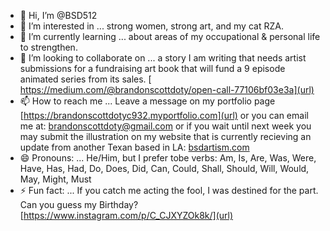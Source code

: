 - 👋 Hi, I’m @BSD512
- 👀 I’m interested in ...   strong women, strong art, and my cat RZA. 
- 🌱 I’m currently learning ... about areas of my occupational & personal life to strengthen. 
- 💞️ I’m looking to collaborate on ... a story I am writing that needs artist submissions for
      a fundraising art book that will fund a 9 episode animated series from its sales.
     [ https://medium.com/@brandonscottdoty/open-call-77106bf03e3a](url) 
- 📫 How to reach me ... Leave a message on my portfolio page [https://brandonscottdotyc932.myportfolio.com](url)
     or you can email me at:   [ brandonscottdoty@gmail.com](url)   or if you wait until next week you may submit
     the illustration on my website that is currently recieving an update from another Texan based in LA:   [bsdartism.com](url) 
- 😄 Pronouns: ... He/Him, but I prefer tobe verbs: Am, Is, Are, Was, Were, Have, Has, Had, Do, Does, Did, Can, Could, Shall, Should, Will, Would, May, Might, Must
- ⚡ Fun fact: ... If you catch me acting the fool, I was destined for the part. Can you guess my Birthday?
[https://www.instagram.com/p/C_CJXYZOk8k/](url)
<!---
BSD512/BSD512 is a ✨ special ✨ repository because its `README.md` (this file) appears on your GitHub profile.
You can click the Preview link to take a look at your changes.
--->
